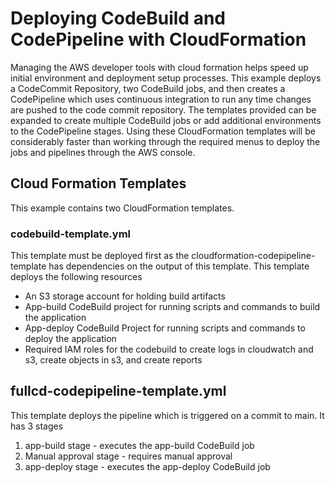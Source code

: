# Deploying CodeBuild and CodePipeline with CloudFormation

Managing the AWS developer tools with cloud formation helps speed up initial environment and deployment setup processes. This example deploys a CodeCommit Repository, two CodeBuild jobs, and then creates a CodePipeline which uses continuous integration to run any time changes are pushed to the code commit repository. The templates provided can be expanded to create multiple CodeBuild jobs or add additional environments to the CodePipeline stages. Using these CloudFormation templates will be considerably faster than working through the required menus to deploy the jobs and pipelines through the AWS console.

## Cloud Formation Templates

This example contains two CloudFormation templates.

### codebuild-template.yml

This template must be deployed first as the cloudformation-codepipeline-template has dependencies on the output of this template. This template deploys the following resources

 - An S3 storage account for holding build artifacts
 - App-build CodeBuild project for running scripts and commands to build the application
 - App-deploy CodeBuild Project for running scripts and commands to deploy the application
 - Required IAM roles for the codebuild to create logs in cloudwatch and s3, create objects in s3, and create reports

## fullcd-codepipeline-template.yml

This template deploys the pipeline which is triggered on a commit to main. It has 3 stages

1. app-build stage - executes the app-build CodeBuild job
2. Manual approval stage - requires manual approval
3. app-deploy stage - executes the app-deploy CodeBuild job

